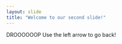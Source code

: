 ```yaml
---
layout: slide
title: "Welcome to our second slide!"
---
```

DROOOOOOP
Use the left arrow to go back!
